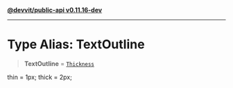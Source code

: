 [**@devvit/public-api v0.11.16-dev**](../../../../../../README.md)

---

# Type Alias: TextOutline

> **TextOutline** = [`Thickness`](Thickness.md)

thin = 1px;
thick = 2px;
